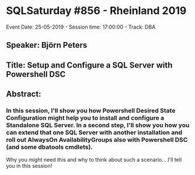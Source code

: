 # SQLSaturday #856 - Rheinland 2019
Event Date: 25-05-2019 - Session time: 17:00:00 - Track: DBA
## Speaker: Björn Peters
## Title: Setup and Configure a SQL Server with Powershell DSC
## Abstract:
### In this session, I'll show you how Powershell Desired State Configuration might help you to install and configure a Standalone SQL Server. In a second step, I'll show you how you can extend that one SQL Server with another installation and roll out AlwaysOn AvailabilityGroups also with Powershell DSC (and some dbatools cmdlets).

Why you might need this and why to think about such a scenario... I'll tell you in this session!
